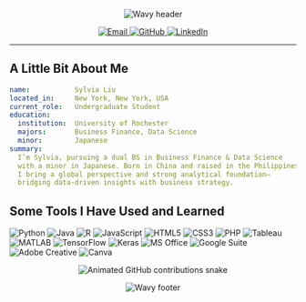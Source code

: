 <!-- ────────────────── Animated Wavy Header ────────────────── -->
<p align="center">
  <img 
    src="https://capsule-render.vercel.app/api?text=Welcome+👋&animation=fadeIn&type=waving&color=gradient&height=100"
    alt="Wavy header"/>
</p>

<!-- ────────────────── Contact Icons ────────────────── -->
<p align="center">
  <a href="mailto:rliu43@u.rochester.edu">
    <img src="https://img.shields.io/badge/Email-D14836?style=flat-square&logo=gmail&logoColor=white" alt="Email"/>
  </a>
  <a href="https://github.com/lrtsyl">
    <img src="https://img.shields.io/badge/GitHub-181717?style=flat-square&logo=github&logoColor=white" alt="GitHub"/>
  </a>
  <a href="https://www.linkedin.com/in/sylvia-liu-rt/">
    <img src="https://img.shields.io/badge/LinkedIn-0A66C2?style=flat-square&logo=linkedin&logoColor=white" alt="LinkedIn"/>
  </a>
</p>

---

##  A Little Bit About Me

```yaml
name:           Sylvia Liu
located_in:     New York, New York, USA
current_role:   Undergraduate Student
education:
  institution:  University of Rochester
  majors:       Business Finance, Data Science
  minor:        Japanese
summary:
  I’m Sylvia, pursuing a dual BS in Business Finance & Data Science
  with a minor in Japanese. Born in China and raised in the Philippines,
  I bring a global perspective and strong analytical foundation—
  bridging data-driven insights with business strategy.
```

## Some Tools I Have Used and Learned
<p align="left">
  <img src="https://img.shields.io/badge/Python-3776AB?style=for-the-badge&logo=python&logoColor=white" alt="Python"/>
  <img src="https://img.shields.io/badge/Java-007396?style=for-the-badge&logo=java&logoColor=white" alt="Java"/>
  <img src="https://img.shields.io/badge/R-276DC3?style=for-the-badge&logo=r&logoColor=white" alt="R"/>
  <img src="https://img.shields.io/badge/JavaScript-F7DF1E?style=for-the-badge&logo=javascript&logoColor=black" alt="JavaScript"/>
  <img src="https://img.shields.io/badge/HTML5-E34F26?style=for-the-badge&logo=html5&logoColor=white" alt="HTML5"/>
  <img src="https://img.shields.io/badge/CSS3-1572B6?style=for-the-badge&logo=css3&logoColor=white" alt="CSS3"/>
  <img src="https://img.shields.io/badge/PHP-777BB4?style=for-the-badge&logo=php&logoColor=white" alt="PHP"/>
  <img src="https://img.shields.io/badge/Tableau-3673A5?style=for-the-badge&logo=tableau&logoColor=white" alt="Tableau"/>
  <img src="https://img.shields.io/badge/MATLAB-0076A8?style=for-the-badge&logo=matlab&logoColor=white" alt="MATLAB"/>
  <img src="https://img.shields.io/badge/TensorFlow-FF6F00?style=for-the-badge&logo=tensorflow&logoColor=white" alt="TensorFlow"/>
  <img src="https://img.shields.io/badge/Keras-D00000?style=for-the-badge&logo=keras&logoColor=white" alt="Keras"/>
  <img src="https://img.shields.io/badge/MS_Office-0078D4?style=for-the-badge&logo=microsoftoffice&logoColor=white" alt="MS Office"/>
  <img src="https://img.shields.io/badge/Google_Suite-4285F4?style=for-the-badge&logo=google&logoColor=white" alt="Google Suite"/>
  <img src="https://img.shields.io/badge/Adobe_Creative-FF0000?style=for-the-badge&logo=adobe&logoColor=white" alt="Adobe Creative"/>
  <img src="https://img.shields.io/badge/Canva-00C4CC?style=for-the-badge&logo=canva&logoColor=white" alt="Canva"/>
</p>

<!-- ────────────────── Contribution Graph Snake ────────────────── -->
<p align="center">
  <img src="https://raw.githubusercontent.com/lrtsyl/lrtsyl/output/github-contribution-grid-snake.gif" alt="Animated GitHub contributions snake"/>
</p>

<!-- ────────────────── Animated Wavy Footer ────────────────── -->
<p align="center">
  <img src="https://capsule-render.vercel.app/api?text=Thanks+for+visiting!&animation=slideIn&type=waving&color=gradient&height=80&cache=bust&section=footer" alt="Wavy footer"/>
</p>
